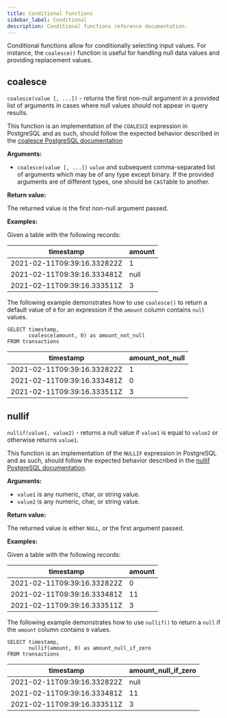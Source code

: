 ```yaml
---
title: Conditional functions
sidebar_label: Conditional
description: Conditional functions reference documentation.
---
```


Conditional functions allow for conditionally selecting input values. For
instance, the `coalesce()` function is useful for handling null data values and
providing replacement values.

## coalesce

`coalesce(value [, ...])` - returns the first non-null argument in a provided
list of arguments in cases where null values should not appear in query results.

This function is an implementation of the `COALESCE` expression in PostgreSQL
and as such, should follow the expected behavior described in the
[coalesce PostgreSQL documentation](https://www.postgresql.org/docs/current/functions-conditional.html#FUNCTIONS-COALESCE-NVL-IFNULL)

**Arguments:**

- `coalesce(value [, ...])` `value` and subsequent comma-separated list of
  arguments which may be of any type except binary. If the provided arguments
  are of different types, one should be `CAST`able to another.

**Return value:**

The returned value is the first non-null argument passed.

**Examples:**

Given a table with the following records:

| timestamp                   | amount |
| --------------------------- | ------ |
| 2021-02-11T09:39:16.332822Z | 1      |
| 2021-02-11T09:39:16.333481Z | null   |
| 2021-02-11T09:39:16.333511Z | 3      |

The following example demonstrates how to use `coalesce()` to return a default
value of `0` for an expression if the `amount` column contains `null` values.

```questdb-sql
SELECT timestamp,
       coalesce(amount, 0) as amount_not_null
FROM transactions
```

| timestamp                   | amount_not_null |
| --------------------------- | --------------- |
| 2021-02-11T09:39:16.332822Z | 1               |
| 2021-02-11T09:39:16.333481Z | 0               |
| 2021-02-11T09:39:16.333511Z | 3               |

## nullif

`nullif(value1, value2)` - returns a null value if `value1` is equal to `value2`
or otherwise returns `value1`.

This function is an implementation of the `NULLIF` expression in PostgreSQL and
as such, should follow the expected behavior described in the
[nullif PostgreSQL documentation](https://www.postgresql.org/docs/current/functions-conditional.html#FUNCTIONS-COALESCE-NVL-IFNULL).

**Arguments:**

- `value1` is any numeric, char, or string value.
- `value2` is any numeric, char, or string value.

**Return value:**

The returned value is either `NULL`, or the first argument passed.

**Examples:**

Given a table with the following records:

| timestamp                   | amount |
| --------------------------- | ------ |
| 2021-02-11T09:39:16.332822Z | 0      |
| 2021-02-11T09:39:16.333481Z | 11     |
| 2021-02-11T09:39:16.333511Z | 3      |

The following example demonstrates how to use `nullif()` to return a `null` if
the `amount` column contains `0` values.

```questdb-sql
SELECT timestamp,
       nullif(amount, 0) as amount_null_if_zero
FROM transactions
```

| timestamp                   | amount_null_if_zero |
| --------------------------- | ------------------- |
| 2021-02-11T09:39:16.332822Z | null                |
| 2021-02-11T09:39:16.333481Z | 11                  |
| 2021-02-11T09:39:16.333511Z | 3                   |
